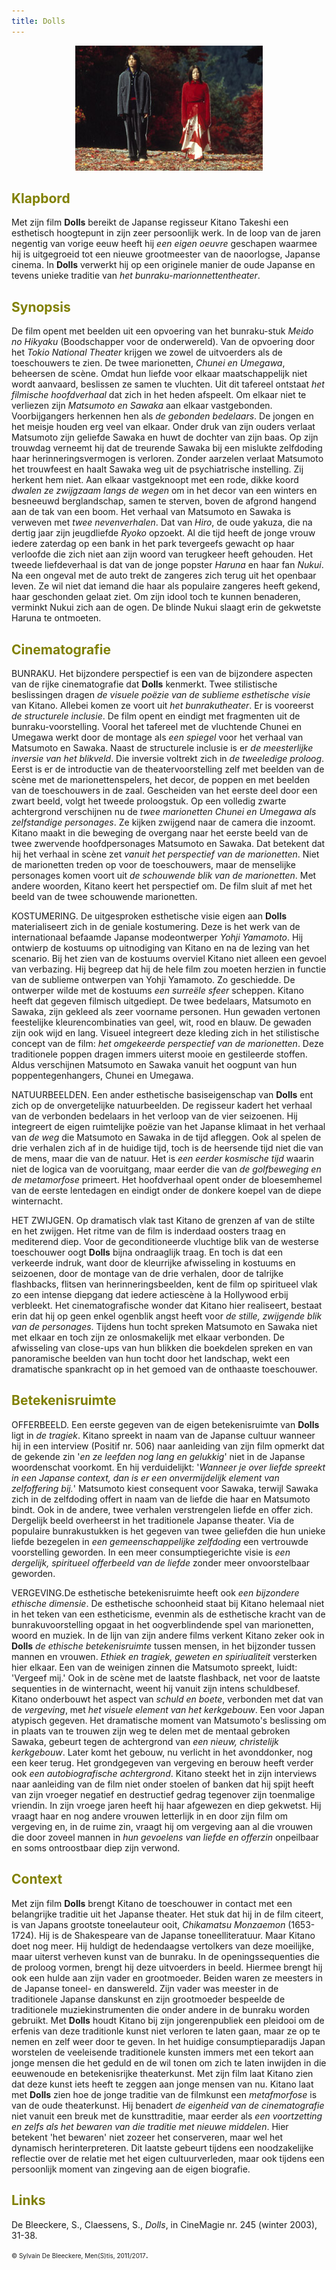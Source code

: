 ```yaml
---
title: Dolls
---
```

<center>
<img src="dolls.jpg" >
</center>


<a name="KLA"></a>

## <font color="#808000">**Klapbord**</font>

Met zijn film **Dolls** bereikt de Japanse regisseur Kitano Takeshi een esthetisch hoogtepunt in zijn zeer persoonlijk werk. In de loop van de jaren negentig van vorige eeuw heeft hij _een eigen oeuvre_ geschapen waarmee hij is uitgegroeid tot een nieuwe grootmeester van de naoorlogse, Japanse cinema. In **Dolls** verwerkt hij op een originele manier de oude Japanse en tevens unieke traditie van _het bunraku-marionnettentheater_.

<a name="SYN"></a>

## <font color="#808000">**Synopsis**</font>

De film opent met beelden uit een opvoering van het bunraku-stuk _Meido no Hikyaku_ (Boodschapper voor de onderwereld). Van de opvoering door het _Tokio National Theater_ krijgen we zowel de uitvoerders als de toeschouwers te zien. De twee marionetten, _Chunei en Umegawa_, beheersen de scène. Omdat hun liefde voor elkaar maatschappelijk niet wordt aanvaard, beslissen ze samen te vluchten. Uit dit tafereel ontstaat _het filmische hoofdverhaal_ dat zich in het heden afspeelt. Om elkaar niet te verliezen zijn _Matsumoto en Sawaka_ aan elkaar vastgebonden. Voorbijgangers herkennen hen als _de gebonden bedelaars_. De jongen en het meisje houden erg veel van elkaar. Onder druk van zijn ouders verlaat Matsumoto zijn geliefde Sawaka en huwt de dochter van zijn baas. Op zijn trouwdag verneemt hij dat de treurende Sawaka bij een mislukte zelfdoding haar herinneringsvermogen is verloren. Zonder aarzelen verlaat Matsumoto het trouwfeest en haalt Sawaka weg uit de psychiatrische instelling. Zij herkent hem niet. Aan elkaar vastgeknoopt met een rode, dikke koord _dwalen ze zwijgzaam langs de wegen_ om in het decor van een winters en besneeuwd berglandschap, samen te sterven, boven de afgrond hangend aan de tak van een boom. Het verhaal van Matsumoto en Sawaka is verweven met _twee nevenverhalen_. Dat van _Hiro_, de oude yakuza, die na dertig jaar zijn jeugdliefde _Ryoko_ opzoekt. Al die tijd heeft de jonge vrouw iedere zaterdag op een bank in het park tevergeefs gewacht op haar verloofde die zich niet aan zijn woord van terugkeer heeft gehouden. Het tweede liefdeverhaal is dat van de jonge popster _Haruna_ en haar fan _Nukui_. Na een ongeval met de auto trekt de zangeres zich terug uit het openbaar leven. Ze wil niet dat iemand die haar als populaire zangeres heeft gekend, haar geschonden gelaat ziet. Om zijn idool toch te kunnen benaderen, verminkt Nukui zich aan de ogen. De blinde Nukui slaagt erin de gekwetste Haruna te ontmoeten.

<a name="CIN"></a>

## <font color="#808000">**Cinematografie**</font>

<span class="menstis">BUNRAKU</span>. Het bijzondere perspectief is een van de bijzondere aspecten van de rijke cinematografie dat **Dolls** kenmerkt. Twee stilistische beslissingen dragen _de visuele poëzie van de sublieme esthetische visie_ van Kitano. Allebei komen ze voort uit _het bunrakutheater_. Er is vooreerst _de structurele inclusie_. De film opent en eindigt met fragmenten uit de bunraku-voorstelling. Vooral het tafereel met de vluchtende Chunei en Umegawa werkt door de montage als _een spiegel_ voor het verhaal van Matsumoto en Sawaka. Naast de structurele inclusie is er _de meesterlijke inversie van het blikveld_. Die inversie voltrekt zich in _de tweeledige proloog_. Eerst is er de introductie van de theatervoorstelling zelf met beelden van de scène met de marionettenspelers, het decor, de poppen en met beelden van de toeschouwers in de zaal. Gescheiden van het eerste deel door een zwart beeld, volgt het tweede proloogstuk. Op een volledig zwarte achtergrond verschijnen nu de _twee marionetten Chunei en Umegawa als zelfstandige personages_. Ze kijken zwijgend naar de camera die inzoomt. Kitano maakt in die beweging de overgang naar het eerste beeld van de twee zwervende hoofdpersonages Matsumoto en Sawaka. Dat betekent dat hij het verhaal in scène zet _vanuit het perspectief van de marionetten_. Niet de marionetten treden op voor de toeschouwers, maar de menselijke personages komen voort uit _de schouwende blik van de marionetten_. Met andere woorden, Kitano keert het perspectief om. De film sluit af met het beeld van de twee schouwende marionetten.

<span class="menstis">KOSTUMERING</span>. De uitgesproken esthetische visie eigen aan **Dolls** materialiseert zich in de geniale kostumering. Deze is het werk van de internationaal befaamde Japanse modeontwerper _Yohji Yamamoto_. Hij ontwierp de kostuums op uitnodiging van Kitano en na de lezing van het scenario. Bij het zien van de kostuums overviel Kitano niet alleen een gevoel van verbazing. Hij begreep dat hij de hele film zou moeten herzien in functie van de sublieme ontwerpen van Yohji Yamamoto. Zo geschiedde. De ontwerper wilde met de kostuums _een surreële sfeer_ scheppen. Kitano heeft dat gegeven filmisch uitgediept. De twee bedelaars, Matsumoto en Sawaka, zijn gekleed als zeer voorname personen. Hun gewaden vertonen feestelijke kleurencombinaties van geel, wit, rood en blauw. De gewaden zijn ook wijd en lang. Visueel integreert deze kleding zich in het stilistische concept van de film: _het omgekeerde perspectief van de marionetten_. Deze traditionele poppen dragen immers uiterst mooie en gestileerde stoffen. Aldus verschijnen Matsumoto en Sawaka vanuit het oogpunt van hun poppentegenhangers, Chunei en Umegawa.

<span class="menstis">NATUURBEELDEN</span>. Een ander esthetische basiseigenschap van **Dolls** ent zich op de onvergetelijke natuurbeelden. De regisseur kadert het verhaal van de verbonden bedelaars in het verloop van de vier seizoenen. Hij integreert de eigen ruimtelijke poëzie van het Japanse klimaat in het verhaal van _de weg_ die Matsumoto en Sawaka in de tijd afleggen. Ook al spelen de drie verhalen zich af in de huidige tijd, toch is de heersende tijd niet die van de mens, maar die van de natuur. Het is _een eerder kosmische tijd_ waarin niet de logica van de vooruitgang, maar eerder die van _de golfbeweging en de metamorfose_ primeert. Het hoofdverhaal opent onder de bloesemhemel van de eerste lentedagen en eindigt onder de donkere koepel van de diepe winternacht.

<span class="menstis">HET ZWIJGEN</span>. Op dramatisch vlak tast Kitano de grenzen af van de stilte en het zwijgen. Het ritme van de film is inderdaad oosters traag en mediterend diep. Voor de geconditioneerde vluchtige blik van de westerse toeschouwer oogt **Dolls** bijna ondraaglijk traag. En toch is dat een verkeerde indruk, want door de kleurrijke afwisseling in kostuums en seizoenen, door de montage van de drie verhalen, door de talrijke flashbacks, flitsen van herinneringsbeelden, kent de film op spiritueel vlak zo een intense diepgang dat iedere actiescène à la Hollywood erbij verbleekt. Het cinematografische wonder dat Kitano hier realiseert, bestaat erin dat hij op geen enkel ogenblik angst heeft voor _de stille, zwijgende blik van de personages_. Tijdens hun tocht spreken Matsumoto en Sawaka niet met elkaar en toch zijn ze onlosmakelijk met elkaar verbonden. De afwisseling van close-ups van hun blikken die boekdelen spreken en van panoramische beelden van hun tocht door het landschap, wekt een dramatische spankracht op in het gemoed van de onthaaste toeschouwer.<a name="BET"></a>

## <font color="#808000">**Betekenisruimte**</font>

<span class="menstis">OFFERBEELD</span>. Een eerste gegeven van de eigen betekenisruimte van **Dolls** ligt in _de tragiek_. Kitano spreekt in naam van de Japanse cultuur wanneer hij in een interview (Positif nr. 506) naar aanleiding van zijn film opmerkt dat de gekende zin '_en ze leefden nog lang en gelukkig_' niet in de Japanse woordenschat voorkomt. En hij verduidelijkt: '_Wanneer je over liefde spreekt in een Japanse context, dan is er een onvermijdelijk element van zelfoffering bij._' Matsumoto kiest consequent voor Sawaka, terwijl Sawaka zich in de zelfdoding offert in naam van de liefde die haar en Matsumoto bindt. Ook in de andere, twee verhalen verstrengelen liefde en offer zich. Dergelijk beeld overheerst in het traditionele Japanse theater. Via de populaire bunrakustukken is het gegeven van twee geliefden die hun unieke liefde bezegelen in _een gemeenschappelijke zelfdoding_ een vertrouwde voorstelling geworden. In een meer consumptiegerichte visie is _een dergelijk, spiritueel offerbeeld van de liefde_ zonder meer onvoorstelbaar geworden.

<span class="menstis">VERGEVING</span>.De esthetische betekenisruimte heeft ook _een bijzondere ethische dimensie_. De esthetische schoonheid staat bij Kitano helemaal niet in het teken van een estheticisme, evenmin als de esthetische kracht van de bunrakuvoorstelling opgaat in het oogverblindende spel van marionetten, woord en muziek. In de lijn van zijn andere films verkent Kitano zeker ook in **Dolls** _de ethische betekenisruimte_ tussen mensen, in het bijzonder tussen mannen en vrouwen. _Ethiek en tragiek, geweten en spiriualiteit_ versterken hier elkaar. Een van de weinigen zinnen die Matsumoto spreekt, luidt: 'Vergeef mij.' Ook in de scène met de laatste flashback, net voor de laatste sequenties in de winternacht, weent hij vanuit zijn intens schuldbesef. Kitano onderbouwt het aspect van _schuld en boete_, verbonden met dat van de _vergeving_, met _het visuele element van het kerkgebouw_. Een voor Japan atypisch gegeven. Het dramatische moment van Matsumoto's beslissing om in plaats van te trouwen zijn weg te delen met de mentaal gebroken Sawaka, gebeurt tegen de achtergrond van _een nieuw, christelijk kerkgebouw_. Later komt het gebouw, nu verlicht in het avonddonker, nog een keer terug. Het grondgegeven van vergeving en berouw heeft verder ook _een autobiografische achtergrond_. Kitano steekt het in zijn interviews naar aanleiding van de film niet onder stoelen of banken dat hij spijt heeft van zijn vroeger negatief en destructief gedrag tegenover zijn toenmalige vriendin. In zijn vroege jaren heeft hij haar afgewezen en diep gekwetst. Hij vraagt haar en nog andere vrouwen letterlijk in en door zijn film om vergeving en, in de ruime zin, vraagt hij om vergeving aan al die vrouwen die door zoveel mannen in _hun gevoelens van liefde en offerzin_ onpeilbaar en soms ontroostbaar diep zijn verwond.

<a name="CON"></a>

## <font color="#808000">**Context**</font>

Met zijn film **Dolls** brengt Kitano de toeschouwer in contact met een belangrijke traditie uit het Japanse theater. Het stuk dat hij in de film citeert, is van Japans grootste toneelauteur ooit, _Chikamatsu Monzaemon_ (1653-1724). Hij is de Shakespeare van de Japanse toneelliteratuur. Maar Kitano doet nog meer. Hij huldigt de hedendaagse vertolkers van deze moeilijke, maar uiterst verheven kunst van de bunraku. In de openingssequenties die de proloog vormen, brengt hij deze uitvoerders in beeld. Hiermee brengt hij ook een hulde aan zijn vader en grootmoeder. Beiden waren ze meesters in de Japanse toneel- en danswereld. Zijn vader was meester in de traditionele Japanse danskunst en zijn grootmoeder bespeelde de traditionele muziekinstrumenten die onder andere in de bunraku worden gebruikt. Met **Dolls** houdt Kitano bij zijn jongerenpubliek een pleidooi om de erfenis van deze traditionle kunst niet verloren te laten gaan, maar ze op te nemen en zelf weer door te geven. In het huidige consumptieparadijs Japan worstelen de veeleisende traditionele kunsten immers met een tekort aan jonge mensen die het geduld en de wil tonen om zich te laten inwijden in die eeuwenoude en betekenisrijke theaterkunst. Met zijn film laat Kitano zien dat deze kunst iets heeft te zeggen aan jonge mensen van nu. Kitano laat met **Dolls** zien hoe de jonge traditie van de filmkunst een _metafmorfose_ is van de oude theaterkunst. Hij benadert _de eigenheid van de cinematografie_ niet vanuit een breuk met de kunsttraditie, maar eerder als _een voortzetting en zelfs als het bewaren van die traditie met nieuwe middelen_. Hier betekent 'het bewaren' niet zozeer het conserveren, maar wel het dynamisch herinterpreteren. Dit laatste gebeurt tijdens een noodzakelijke reflectie over de relatie met het eigen cultuurverleden, maar ook tijdens een persoonlijk moment van zingeving aan de eigen biografie.

<a name="LIN"></a>

## <font color="#808000">**Links**</font>

De Bleeckere, S., Claessens, S., _Dolls_, in CineMagie nr. 245 (winter 2003), 31-38.

<font size="-2">© Sylvain De Bleeckere, Men(S)tis, 2011/2017</font>.
